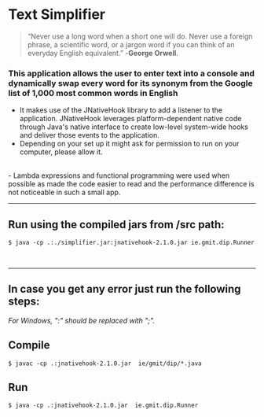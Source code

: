 # Text Simplifier

>“Never use a long word when a short one will do. Never use a foreign phrase, a  scientific word, or a jargon word if you can think of an everyday English equivalent.” 
-**George Orwell**.

### This application allows the user to enter text into a console and dynamically swap every word for its synonym from the Google list of 1,000 most common words in English
- It makes use of the JNativeHook library to add a listener to the application.
JNativeHook leverages platform-dependent native code through Java's native interface to create low-level system-wide hooks and deliver those events to the application.
- Depending on your set up it might ask for permission to run on your computer, please allow it.
<br/>
- Lambda expressions and functional programming were used when possible as made the code easier to read and the performance difference is not noticeable in such a small app.
<br/>

***

## Run using the compiled jars from /src path:

```
$ java -cp .:./simplifier.jar:jnativehook-2.1.0.jar ie.gmit.dip.Runner
```
<br/>

***
## In case you get any error just run the following steps:
*For Windows, ":" should be replaced with ";".*
## Compile
```
$ javac -cp .:jnativehook-2.1.0.jar  ie/gmit/dip/*.java
```
## Run
```
$ java -cp .:jnativehook-2.1.0.jar  ie.gmit.dip.Runner
```

